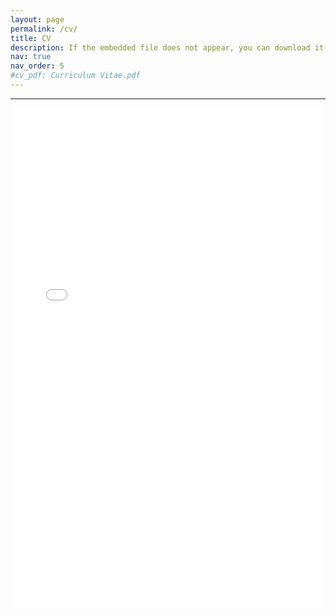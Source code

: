 ```yaml
---
layout: page
permalink: /cv/
title: CV
description: If the embedded file does not appear, you can download it <a href='/assets/pdf/Curriculum Vitae.pdf'><u>here</u></a> for viewing.
nav: true
nav_order: 5
#cv_pdf: Curriculum Vitae.pdf
---
```

<hr>

<center>
<object data="/assets/pdf/Curriculum Vitae.pdf#view=FitH&pagemode=none" width="100%" height="800px" type="application/pdf">
    <embed src="/assets/pdf/Curriculum Vitae.pdf#view=FitH&pagemode=none" width="100%" height="800px" type="application/pdf" />
</object>
</center>
